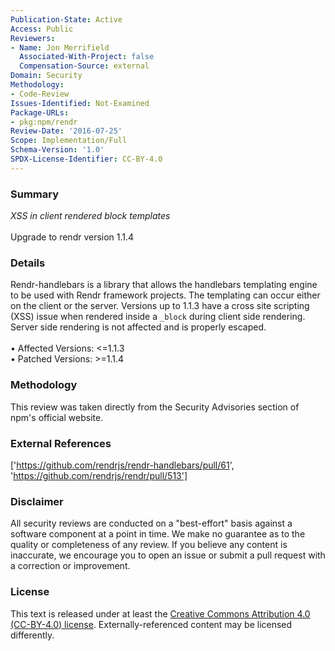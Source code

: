 ```yaml
---
Publication-State: Active
Access: Public
Reviewers:
- Name: Jon Merrifield
  Associated-With-Project: false
  Compensation-Source: external
Domain: Security
Methodology:
- Code-Review
Issues-Identified: Not-Examined
Package-URLs:
- pkg:npm/rendr
Review-Date: '2016-07-25'
Scope: Implementation/Full
Schema-Version: '1.0'
SPDX-License-Identifier: CC-BY-4.0
---
```

### Summary
*XSS in client rendered block templates*<br><br>Upgrade to rendr version 1.1.4
### Details
Rendr-handlebars is a library that allows the handlebars templating engine to be used with Rendr framework projects.  The templating can occur either on the client or the server.  Versions up to 1.1.3 have a cross site scripting (XSS) issue when rendered inside a `_block` during client side rendering. Server side rendering is not affected and is properly escaped.
<br><br>• Affected Versions: <=1.1.3
<br>• Patched Versions: >=1.1.4
### Methodology
This review was taken directly from the Security Advisories section of npm's official website.
### External References
['https://github.com/rendrjs/rendr-handlebars/pull/61', 'https://github.com/rendrjs/rendr/pull/513']
### Disclaimer
All security reviews are conducted on a "best-effort" basis against a software component at a point in time. We make no guarantee as to the quality or completeness of any review. If you believe any content is inaccurate, we encourage you to open an issue or submit a pull request with a correction or improvement.
### License
This text is released under at least the [Creative Commons Attribution 4.0 (CC-BY-4.0) license](https://creativecommons.org/licenses/by/4.0/legalcode.txt). Externally-referenced content may be licensed differently.
